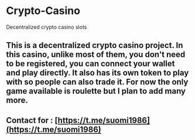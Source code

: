 # Crypto-Casino
Decentralized crypto casino slots 

## This is a decentralized crypto casino project. In this casino, unlike most of them, you don't need to be registered, you can connect your wallet and play directly. It also has its own token to play with so people can also trade it. For now the only game available is roulette but I plan to add many more.

## Contact for : [https://t.me/suomi1986](https://t.me/suomi1986)

